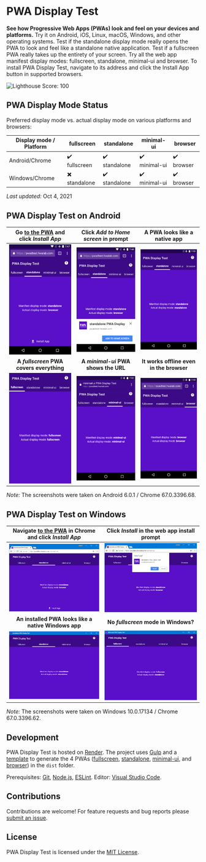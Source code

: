 # PWA Display Test

**See how Progressive Web Apps (PWAs) look and feel on your devices and platforms.** Try it on Android, iOS, Linux, macOS, Windows, and other operating systems. Test if the standalone display mode really opens the PWA to look and feel like a standalone native application. Test if a fullscreen PWA really takes up the entirety of your screen. Try all the web app manifest display modes: fullscreen, standalone, minimal-ui and browser. To install PWA Display Test, navigate to its address and click the Install App button in supported browsers.

![Lighthouse Score: 100](https://img.shields.io/badge/lighthouse-100-brightgreen.svg)

## PWA Display Mode Status

Preferred display mode vs. actual display mode on various platforms and browsers:

| Display mode / Platform | fullscreen    | standalone     | minimal-ui    | browser     |
| ---                     | ---           | ---            | ---           | ---         |
| Android/Chrome          | ✔️ fullscreen | ✔️ standalone | ✔️ minimal-ui | ✔️ browser |
| Windows/Chrome          | ✖️ standalone | ✔️ standalone | ✔️ minimal-ui | ✔️ browser |

_Last updated:_ Oct 4, 2021

## PWA Display Test on Android

| Go [to the PWA](https://pwadisplaytest.tecdrop.com/standalone/) and click _Install App_ | Click _Add to Home screen_ in prompt | A PWA looks like a native app |
| :---: | :---: | :---: |
| ![Standalone PWA Display Test - Android Chrome - Install button](assets/repo/readme/standalone-pwa-android-chrome-install-button.png) | ![Standalone PWA Display Test - Android Chrome - Install prompt](assets/repo/readme/standalone-pwa-android-chrome-install-prompt.png) | ![Standalone PWA Display Test - Android](assets/repo/readme/standalone-pwa-android-chrome.png) |
| **A _fullscreen_ PWA covers everything** | **A _minimal-ui_ PWA shows the URL** | **It works offline even in the browser** |
| ![Fullscreen PWA Display Test - Android](assets/repo/readme/fullscreen-pwa-android-chrome.png) | ![Minimal-ui PWA Display Test - Android](assets/repo/readme/minimal-ui-pwa-android-chrome.png) | ![Browser PWA Display Test - Android](assets/repo/readme/browser-pwa-android-chrome.png) |

_Note:_ The screenshots were taken on Android 6.0.1 / Chrome 67.0.3396.68.

## PWA Display Test on Windows

| Navigate [to the PWA](https://pwadisplaytest.tecdrop.com/standalone/) in Chrome and click _Install App_ | Click _Install_ in the web app install prompt |
| :---: | :---: |
| ![Standalone PWA Display Test - Windows Chrome - Install button](assets/repo/readme/standalone-pwa-windows-chrome-install-button.png) | ![Standalone PWA Display Test - Windows Chrome - Install prompt](assets/repo/readme/standalone-pwa-windows-chrome-install-prompt.png) |
| **An installed PWA looks like a native Windows app** | **No _fullscreen_ mode in Windows?** |
| ![Standalone PWA Display Test - Windows](assets/repo/readme/standalone-pwa-windows-chrome.png) | ![Fullscreen PWA Display Test - Windows](assets/repo/readme/fullscreen-pwa-windows-chrome.png) |

_Note:_ The screenshots were taken on Windows 10.0.17134 / Chrome 67.0.3396.62.

## Development

PWA Display Test is hosted on [Render](https://render.com/). The project uses [Gulp](gulpfile.js) and a [template](src/template) to generate the 4 PWAs ([fullscreen](https://pwadisplaytest.tecdrop.com/fullscreen/), [standalone](https://pwadisplaytest.tecdrop.com/standalone/), [minimal-ui](https://pwadisplaytest.tecdrop.com/minimal-ui/), and [browser](https://pwadisplaytest.tecdrop.com/browser/)) in the `dist` folder.

Prerequisites: [Git](https://git-scm.com/), [Node.js](https://nodejs.org/en/), [ESLint](https://eslint.org/). Editor: [Visual Studio Code](https://code.visualstudio.com/).

## Contributions

Contributions are welcome! For feature requests and bug reports please [submit an issue](https://github.com/tecdrop/pwa-display-test/issues).

## License

PWA Display Test is licensed under the [MIT License](LICENSE).
